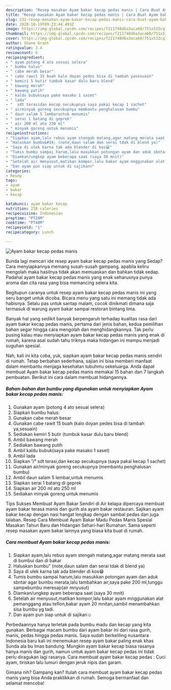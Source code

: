 ```yaml
---
description: "Resep masakan Ayam bakar kecap pedas manis | Cara Buat Ayam bakar kecap pedas manis Yang Enak Dan Mudah"
title: "Resep masakan Ayam bakar kecap pedas manis | Cara Buat Ayam bakar kecap pedas manis Yang Enak Dan Mudah"
slug: 232-resep-masakan-ayam-bakar-kecap-pedas-manis-cara-buat-ayam-bakar-kecap-pedas-manis-yang-enak-dan-mudah
date: 2020-10-19T09:23:44.493Z
image: https://img-global.cpcdn.com/recipes/f211748d6a3aca60/751x532cq70/ayam-bakar-kecap-pedas-manis-foto-resep-utama.jpg
thumbnail: https://img-global.cpcdn.com/recipes/f211748d6a3aca60/751x532cq70/ayam-bakar-kecap-pedas-manis-foto-resep-utama.jpg
cover: https://img-global.cpcdn.com/recipes/f211748d6a3aca60/751x532cq70/ayam-bakar-kecap-pedas-manis-foto-resep-utama.jpg
author: Shane Grant
ratingvalue: 3.4
reviewcount: 6
recipeingredient:
- " ayam potong 4 ato sesuai selera"
- " bumbu halus"
- " cabe merah besar"
- " cabe rawit 15 buah kalo doyan pedes bisa di tambah yasesuain"
- " kemiri 5 butir tumbuk kasar dulu baru blend"
- " bawang merah"
- " bawang putih"
- " kaldu bubuksaya pake masako 1 saset"
- " lada"
- "  sdt terasidan kecap secukupnya saya pakai kecap 1 sachet"
- " airminyak goreng secukupnya membantu penghalusan bumbu"
- " daun salam 5 lembaruntuk menumis"
- " serai 1 batang di geprek"
- " air 200 ml ato 250 ml"
- " minyak goreng untuk menumis"
recipeinstructions:
- "Siapkan ayam,lalu rebus ayam stengah matang,agar matang merata saat di bumbui dan di bakar"
- "Haluskan bumbu&#34; (note,daun salam dan serai tdak di blend ya)"
- "Saya di ulek karna tak ada blender di kos😁"
- "Tumis bumbu sampai harum,lalu masukkan potongan ayam dan aduk sbntar agar bumbu merata,lalu tambahkan air,saya pake 200 ml,tunggu sampebumbu meresap(air mnyusut)"
- "Diamkan/ungkep ayam beberapa saat (saya 30 mnit)"
- "Setelah air menyusut,matikan kompor,lalu bakar ayam mnggunakan alat pemanggang atau teflon,bakar ayam 20 mnitan,sambil menambahkan sisa bumbu yg tadi."
- "Dan ayam pun siap untuk di sajikan☺"
categories:
- Resep
tags:
- ayam
- bakar
- kecap

katakunci: ayam bakar kecap 
nutrition: 218 calories
recipecuisine: Indonesian
preptime: "PT20M"
cooktime: "PT48M"
recipeyield: "1"
recipecategory: Lunch

---
```



![Ayam bakar kecap pedas manis](https://img-global.cpcdn.com/recipes/f211748d6a3aca60/751x532cq70/ayam-bakar-kecap-pedas-manis-foto-resep-utama.jpg)

Bunda lagi mencari ide resep ayam bakar kecap pedas manis yang Sedap? Cara menyiapkannya memang susah-susah gampang. apabila keliru mengolah maka hasilnya tidak akan memuaskan dan bahkan tidak sedap. Padahal ayam bakar kecap pedas manis yang enak seharusnya punya aroma dan cita rasa yang bisa memancing selera kita.

Begitupun caranya untuk resep ayam bakar kecap pedas manis ini yang seru banget untuk dicoba. Bicara menu yang satu ini memang tidak ada habisnya. Selalu pas untuk santap malam, cocok dinikmati dimana saja termasuk di warung ayam bakar sampai restoran bintang lima.

Banyak hal yang sedikit banyak berpengaruh terhadap kualitas rasa dari ayam bakar kecap pedas manis, pertama dari jenis bahan, kedua pemilihan bahan segar hingga cara mengolah dan menghidangkannya. Tak perlu pusing kalau mau menyiapkan ayam bakar kecap pedas manis yang enak di rumah, karena asal sudah tahu triknya maka hidangan ini mampu menjadi suguhan spesial.


Nah, kali ini kita coba, yuk, siapkan ayam bakar kecap pedas manis sendiri di rumah. Tetap berbahan sederhana, sajian ini bisa memberi manfaat dalam membantu menjaga kesehatan tubuhmu sekeluarga. Anda dapat membuat Ayam bakar kecap pedas manis memakai 15 bahan dan 7 langkah pembuatan. Berikut ini cara dalam membuat hidangannya.

<!--inarticleads1-->

##### Bahan-bahan dan bumbu yang digunakan untuk menyiapkan Ayam bakar kecap pedas manis:

1. Gunakan  ayam (potong 4 ato sesuai selera)
1. Siapkan  bumbu halus:
1. Gunakan  cabe merah besar
1. Gunakan  cabe rawit 15 buah (kalo doyan pedes bisa di tambah ya,sesuain)
1. Sediakan  kemiri 5 butir (tumbuk kasar dulu baru blend)
1. Ambil  bawang merah
1. Sediakan  bawang putih
1. Ambil  kaldu bubuk(saya pake masako 1 saset)
1. Ambil  lada
1. Siapkan  ¹/² sdt terasi,dan kecap secukupnya (saya pakai kecap 1 sachet)
1. Gunakan  air/minyak goreng secukupnya (membantu penghalusan bumbu)
1. Ambil  daun salam 5 lembar,untuk menumis
1. Siapkan  serai 1 batang di geprek
1. Siapkan  air 200 ml ato 250 ml
1. Sediakan  minyak goreng untuk menumis


Tips Sukses Membuat Ayam Bakar Sendiri di Air kelapa dipercaya membuat ayam bakar terasa manis dan gurih ala ayam bakar restauran. Sajikan ayam bakar kecap dengan nasi hangat lengkap dengan sambal pedas dan juga lalaban. Resep Cara Membuat Ayam Bakar Madu Pedas Manis Spesial Masakan Tahun Baru dan Hidangan Sehari-hari Rumahan. Sama seperti resep masakan ayam bakar lainnya yang biasa kita buat di rumah. 

<!--inarticleads2-->

##### Cara membuat Ayam bakar kecap pedas manis:

1. Siapkan ayam,lalu rebus ayam stengah matang,agar matang merata saat di bumbui dan di bakar
1. Haluskan bumbu&#34; (note,daun salam dan serai tdak di blend ya)
1. Saya di ulek karna tak ada blender di kos😁
1. Tumis bumbu sampai harum,lalu masukkan potongan ayam dan aduk sbntar agar bumbu merata,lalu tambahkan air,saya pake 200 ml,tunggu sampebumbu meresap(air mnyusut)
1. Diamkan/ungkep ayam beberapa saat (saya 30 mnit)
1. Setelah air menyusut,matikan kompor,lalu bakar ayam mnggunakan alat pemanggang atau teflon,bakar ayam 20 mnitan,sambil menambahkan sisa bumbu yg tadi.
1. Dan ayam pun siap untuk di sajikan☺


Perbedaannya hanya terletak pada bumbu madu dan kecap yang kita gunakan. Berbagai macam bumbu dari ayam bakar ini dari rasa gurih, manis, pedas hingga pedas manis. Saya sudah berkeliling nusantara Indonesia baru kali ini menemukan resep ayam bakar paling enak khas Sunda ala bu Imas bandung. Mungkin ayam bakar kecap biasa rasanya hanya manis dan gurih, namun untuk ayam bakar kecap pedas ini tidak perlu diragukan lagi rasanya. Cara membuat ayam bakar kecap pedas : Cuci ayam, tiriskan lalu lumuri dengan jeruk nipis dan garam. 

Gimana nih? Gampang kan? Itulah cara membuat ayam bakar kecap pedas manis yang bisa Anda praktikkan di rumah. Semoga bermanfaat dan selamat mencoba!
